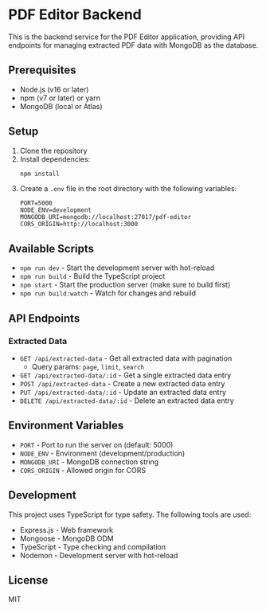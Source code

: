 # PDF Editor Backend

This is the backend service for the PDF Editor application, providing API endpoints for managing extracted PDF data with MongoDB as the database.

## Prerequisites

- Node.js (v16 or later)
- npm (v7 or later) or yarn
- MongoDB (local or Atlas)

## Setup

1. Clone the repository
2. Install dependencies:
   ```bash
   npm install
   ```
3. Create a `.env` file in the root directory with the following variables:
   ```
   PORT=5000
   NODE_ENV=development
   MONGODB_URI=mongodb://localhost:27017/pdf-editor
   CORS_ORIGIN=http://localhost:3000
   ```

## Available Scripts

- `npm run dev` - Start the development server with hot-reload
- `npm run build` - Build the TypeScript project
- `npm start` - Start the production server (make sure to build first)
- `npm run build:watch` - Watch for changes and rebuild

## API Endpoints

### Extracted Data

- `GET /api/extracted-data` - Get all extracted data with pagination
  - Query params: `page`, `limit`, `search`
- `GET /api/extracted-data/:id` - Get a single extracted data entry
- `POST /api/extracted-data` - Create a new extracted data entry
- `PUT /api/extracted-data/:id` - Update an extracted data entry
- `DELETE /api/extracted-data/:id` - Delete an extracted data entry

## Environment Variables

- `PORT` - Port to run the server on (default: 5000)
- `NODE_ENV` - Environment (development/production)
- `MONGODB_URI` - MongoDB connection string
- `CORS_ORIGIN` - Allowed origin for CORS

## Development

This project uses TypeScript for type safety. The following tools are used:

- Express.js - Web framework
- Mongoose - MongoDB ODM
- TypeScript - Type checking and compilation
- Nodemon - Development server with hot-reload

## License

MIT
